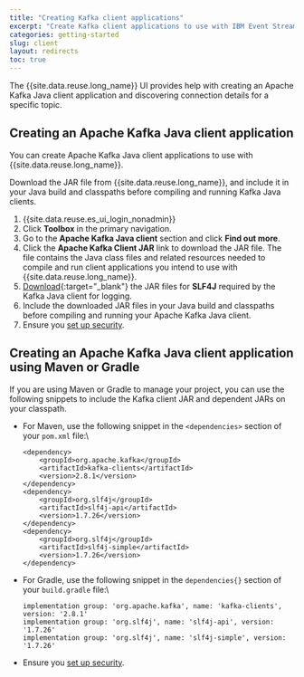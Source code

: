 ```yaml
---
title: "Creating Kafka client applications"
excerpt: "Create Kafka client applications to use with IBM Event Streams."
categories: getting-started
slug: client
layout: redirects
toc: true
---
```


The {{site.data.reuse.long_name}} UI provides help with creating an Apache Kafka Java client application and discovering connection details for a specific topic.

## Creating an Apache Kafka Java client application

You can create Apache Kafka Java client applications to use with {{site.data.reuse.long_name}}.

Download the JAR file from {{site.data.reuse.long_name}}, and include it in your Java build and classpaths before compiling and running Kafka Java clients.

1. {{site.data.reuse.es_ui_login_nonadmin}}
2. Click **Toolbox** in the primary navigation.
3. Go to the **Apache Kafka Java client** section and click **Find out more**.
4. Click the **Apache Kafka Client JAR** link to download the JAR file. The file contains the Java class files and related resources needed to compile and run client applications you intend to use with {{site.data.reuse.long_name}}.
5. [Download](https://www.slf4j.org/download.html){:target="_blank"} the JAR files for **SLF4J** required by the Kafka Java client for logging.
6. Include the downloaded JAR files in your Java build and classpaths before compiling and running your Apache Kafka Java client.
7. Ensure you [set up security](../connecting/#securing-the-connection).

## Creating an Apache Kafka Java client application using Maven or Gradle

If you are using Maven or Gradle to manage your project, you can use the following snippets to include the Kafka client JAR and dependent JARs on your classpath.

- For Maven, use the following snippet in the `<dependencies>` section of your `pom.xml` file:\\
  ```
  <dependency>
      <groupId>org.apache.kafka</groupId>
      <artifactId>kafka-clients</artifactId>
      <version>2.8.1</version>
  </dependency>
  <dependency>
      <groupId>org.slf4j</groupId>
      <artifactId>slf4j-api</artifactId>
      <version>1.7.26</version>
  </dependency>
  <dependency>
      <groupId>org.slf4j</groupId>
      <artifactId>slf4j-simple</artifactId>
      <version>1.7.26</version>
  </dependency>
  ```
- For Gradle, use the following snippet in the `dependencies{}` section of your `build.gradle` file:\\
  ```
  implementation group: 'org.apache.kafka', name: 'kafka-clients', version: '2.8.1'
  implementation group: 'org.slf4j', name: 'slf4j-api', version: '1.7.26'
  implementation group: 'org.slf4j', name: 'slf4j-simple', version: '1.7.26'
  ```
- Ensure you [set up security](../connecting/#securing-the-connection).
